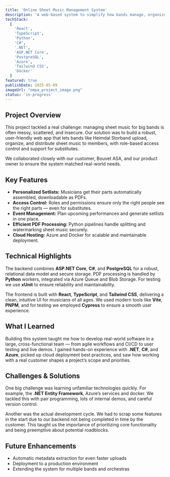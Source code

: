 ```yaml
---
title: 'Online Sheet Music Management System'
description: 'A web-based system to simplify how bands manage, organize, and distribute sheet music. Developed for Heimdal Storband in collaboration with Bouvet ASA.'
techStack:
  [
    'React',
    'TypeScript',
    'Python',
    'C#',
    '.NET',
    'ASP.NET Core',
    'PostgreSQL',
    'Azure',
    'Tailwind CSS',
    'Docker'
  ]
featured: true
publishDate: 2025-05-09
imageUrl: "ompa_project_image.png"
status: 'in-progress'
---
```


## Project Overview

This project tackled a real challenge: managing sheet music for big bands is often messy, scattered, and insecure. Our solution was to build a robust, user-friendly web app that lets bands like Heimdal Storband upload, organize, and distribute sheet music to members, with role-based access control and support for substitutes.

We collaborated closely with our customer, Bouvet ASA, and our product owner to ensure the system matched real-world needs.

## Key Features

- **Personalized Setlists:** Musicians get their parts automatically assembled, downloadable as PDFs.
- **Access Control:** Roles and permissions ensure only the right people see the right parts — even for substitutes.
- **Event Management:** Plan upcoming performances and generate setlists in one place.
- **Efficient PDF Processing:** Python pipelines handle splitting and watermarking sheet music securely.
- **Cloud Hosting:** Azure and Docker for scalable and maintainable deployment.

## Technical Highlights

The backend combines **ASP.NET Core**, **C#**, and **PostgreSQL** for a robust, relational data model and secure storage. PDF processing is handled by **Python** workers, integrated via Azure Queue and Blob Storage. For testing we use **xUnit** to ensure reliability and maintainability.

The frontend is built with **React**, **TypeScript**, and **Tailwind CSS**, delivering a clean, intuitive UI for musicians of all ages. We used modern tools like **Vite**, **PNPM**, and for testing we employed **Cypress** to ensure a smooth user experience.

## What I Learned

Building this system taught me how to develop real-world software in a large, cross-functional team — from agile workflows and CI/CD to user testing and live demos. I gained hands-on experience with **.NET**, **C#**, and **Azure**, picked up cloud deployment best practices, and saw how working with a real customer shapes a project’s scope and priorities.

## Challenges & Solutions

One big challenge was learning unfamiliar technologies quickly. For example, the **.NET Entity Framework**, Azure’s services and docker. We tackled this with pair programming, lots of internal demos, and careful version control.

Another was the actual development cycle. We had to scrap some features in the start due to our backend not being completed in time by the customer. This taught us the importance of prioritizing core functionality and being preemptive about potential roadblocks.

## Future Enhancements

- Automatic metadata extraction for even faster uploads
- Deployment to a production environment
- Extending the system for multiple bands and orchestras
